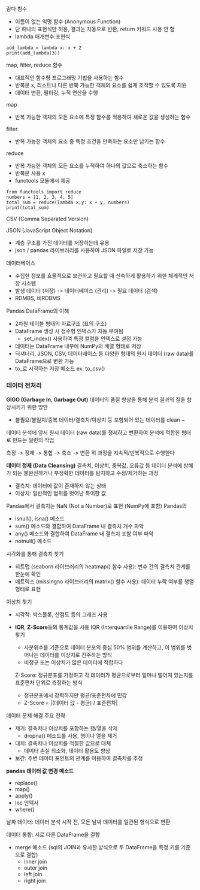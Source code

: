 람다 함수 
- 이름이 없는 익명 함수 (Anonymous Function)
- 단 하나의 표현식만 허용, 결과는 자동으로 반환, return 키워드 사용 안 함
- lambda 매개변수:표현식

```
add_lambda = lambda x: x + 2
print(add_lambda(3))
```

map, filter, reduce 함수 
- 대표적인 함수형 프로그래밍 기법을 사용하는 함수
- 반복문 x, 리스트나 다른 반복 가능한 객체의 요소를 쉽게 조작할 수 있도록 지원
- 데이터 변환, 필터링, 누적 연산을 수행

map
- 반복 가능한 객체의 모든 요소에 특정 함수를 적용하여 새로운 값을 생성하는 함수

filter
- 반복 가능한 객체의 요소 중 특정 조건을 만족하는 요소만 남기는 함수

reduce
- 반복 가능한 객체의 모든 요소를 누적하여 하나의 값으로 축소하는 함수
- 반복문 사용 x
- functools 모듈에서 제공 

```
from functools import reduce
numbers = [1, 2, 3, 4, 5]
total_sum = reduce(lambda x,y: x + y, numbers)
print(total_sum)
```

CSV (Comma Separated Version)

JSON (JavaScript Object Notation)
- 계층 구조를 가진 데이터를 저장하는데 유용
- json / pandas 라이브러리를 사용하여 JSON 파일로 저장 가능

데이터베이스
- 수집한 정보를 효율적으로 보관하고 필요할 때 신속하게 활용하기 위한 체계적인 저장 시스템
- 발생 데이터 (저장) -> 데이터베이스 (관리) -> 필요 데이터 (검색)
- RDMBS, 비RDBMS

Pandas DataFrame의 이해
- 2차원 테이블 형태의 자료구조 (표의 구조)
- DataFrame 생성 시 정수형 인덱스가 자동 부여됨
	- set_index() 사용하여 특정 컬럼을 인덱스로 설정 가능
- 데이터는 DataFrame 내부에 NumPy의 배열 형태로 저장
- 딕셔너리, JSON, CSV, 데이터베이스 등 다양한 형태의 원시 데이터 (raw data)를 DataFrame으로 변환 가능
- to_로 시작하는 저장 메소드 ex. to_csv()

### 데이터 전처리
**GIGO (Garbage In, Garbage Out)**
데이터의 품질 향상을 통해 분석 결과의 질을 향상시키기 위한 방안
- 불필요/불일치/중복 데이터/결측치/이상치 등 포함되어 있는 데이터를 clean ~

데이터 분석에 앞서 원시 데이터 (raw data)를 정제하고 변환하여 분석에 적합한 형태로 만드는 일련의 작업

측정 -> 정제 -> 통합 -> 축소 -> 변환 
위 과정을 지속적/반복적으로 수행한다

**데이터 정제 (Data Cleansing)**
결측치, 이상치, 중복값, 오류값 등 데이터 분석에 방해가 되는 불완전하거나 부정확한 데이터를 탐지하고 수정/제거하는 과정
- 결측치: 데이터에 값이 존재하지 않는 상태
- 이상치: 일반적인 범위를 벗어난 특이한 값

Pandas에서 결측치는 NaN (Not a Number)로 표현 (NumPy에 포함)
Pandas의 
- isnull(), isna() 메소드
- sum() 메소드와 결합하여 DataFrame 내 결측치 개수 파악
- any() 메소드와 결합하여 DataFrame 내 결측치 포함 여부 파악
- notnull() 메소드

시각화를 통해 결측치 찾기
- 히트맵 (seaborn 라이브러리의 heatmap() 함수 사용): 변수 간의 결측치 관계를 한눈에 확인
- 매트릭스 (missingno 라이브러리의 matrix() 함수 사용): 데이터 누락 여부를 행렬 형태로 표현

이상치 찾기
- 시각적: 박스플롯, 산점도 등의 그래프 사용
- **IQR**, **Z-Score**등의 통계값을 사용
	IQR (Interquartile Range)를 이용하여 이상치 찾기
	- 사분위수를 기준으로 데이터 분포의 중심 50% 범위를 계산하고, 이 범위를 벗어나는 데이터를 이상치로 간주하는 방식 
	- 비정규 또는 이상치가 많은 데이터에 적합하다

	Z-Score: 정규분포를 가정하고 각 데이터가 평균으로부터 얼마나 떨어져 있는지를 표준편차 단위로 측정하는 방식
	- 정규분포에서 강력하지만 평균/표준편차에 민감
	- Z-Score = |(데이터 값 - 평균) / 표준편차|


데이터 문제 해결 주요 전략
- 제거: 결측치나 이상치를 포함하는 행/열을 삭제
	- dropna() 메소드를 사용, 행이나 열을 제거
- 대치: 결측치나 이상치를 적절한 값으로 대체
	- 데이터 손실 최소화, 데이터 활용도 향상
- 보간: 주변 데이터 포인트의 관계를 이용하여 결측치를 추정

**pandas 데이터 값 변경 메소드**
- replace()
- map()
- apply()
- loc 인덱서
- where()

날짜 데이터: 데이터 분석 시작 전, 모든 날짜 데이터를 일관된 형식으로 변환

데이터 통합: 서로 다른 DataFrame을 결합
- merge 메소드 (sql의 JOIN과 유사한 방식으로 두 DataFrame을 특정 키를 기준으로 결합)
	- inner join
	- outer join
	- left join
	- right join